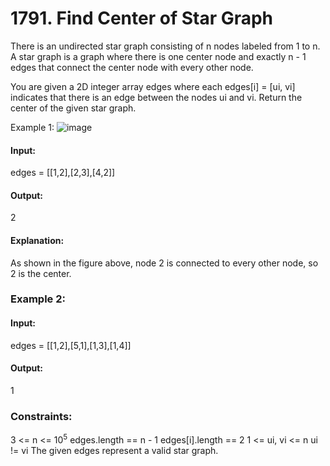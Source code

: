 # 1791. Find Center of Star Graph
There is an undirected star graph consisting of n nodes labeled from 1 to n. A star graph is a graph where there is one center node and exactly n - 1 edges that connect the center node with every other node.

You are given a 2D integer array edges where each edges[i] = [ui, vi] indicates that there is an edge between the nodes ui and vi. Return the center of the given star graph.

Example 1:
![image](https://github.com/Shailesh93602/potd/assets/87556206/9672f777-bef0-4bc1-97ba-02ca14a92635)
#### Input:
edges = [[1,2],[2,3],[4,2]]
#### Output:
2
#### Explanation:
As shown in the figure above, node 2 is connected to every other node, so 2 is the center.

### Example 2:
#### Input:
edges = [[1,2],[5,1],[1,3],[1,4]]
#### Output: 
1
 
### Constraints:
3 <= n <= $`10^5`$
edges.length == n - 1
edges[i].length == 2
1 <= ui, vi <= n
ui != vi
The given edges represent a valid star graph.

